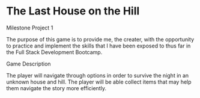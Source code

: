# The Last House on the Hill
 Milestone Project 1

The purpose of this game is to provide me, the creater, with the opportunity to practice and implement the skills that I have been exposed to thus far in the Full Stack Development Bootcamp. 

Game Description

The player will navigate through options in order to survive the night in an unknown house and hill. The player will be able collect items that may help them navigate the story more efficiently. 
